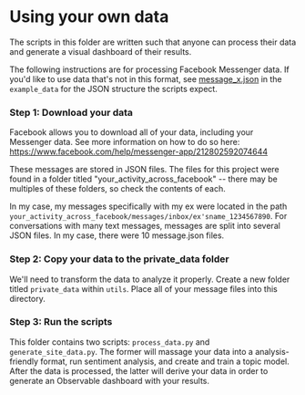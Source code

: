 # Using your own data
The scripts in this folder are written such that anyone can process their data and generate a visual dashboard of their results.

The following instructions are for processing Facebook Messenger data. If you'd like to use data that's not in this format, see [message_x.json](https://github.com/teresaibarra/texts/blob/main/utils/example_data/message_x.json) in the `example_data` for the JSON structure the scripts expect.


### Step 1: Download your data

Facebook allows you to download all of your data, including your Messenger data. See more information on how to do so here: https://www.facebook.com/help/messenger-app/212802592074644

These messages are stored in JSON files. The files for this project were found in a folder titled "your_activity_across_facebook" -- there may be multiples of these folders, so check the contents of each.

In my case, my messages specifically with my ex were located in the path `your_activity_across_facebook/messages/inbox/ex'sname_1234567890`. For conversations with many text messages, messages are split into several JSON files. In my case, there were 10 message.json files.

### Step 2: Copy your data to the private_data folder
We'll need to transform the data to analyze it properly. Create a new folder titled `private_data` within `utils`. Place all of your message files into this directory.

### Step 3: Run the scripts
This folder contains two scripts: `process_data.py` and `generate_site_data.py`. The former will massage your data into a analysis-friendly format, run sentiment analysis, and create and train a topic model. After the data is processed, the latter will derive your data in order to generate an Observable dashboard with your results.
